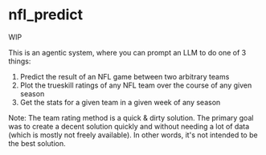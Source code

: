 # nfl_predict

WIP

This is an agentic system, where you can prompt an LLM to do one of 3 things:

1. Predict the result of an NFL game between two arbitrary teams
2. Plot the trueskill ratings of any NFL team over the course of any given season
3. Get the stats for a given team in a given week of any season


Note: The team rating method is a quick & dirty solution. The primary goal was to create a decent solution quickly and without needing a lot of data (which is mostly not freely available). In other words, it's not intended to be the best solution.